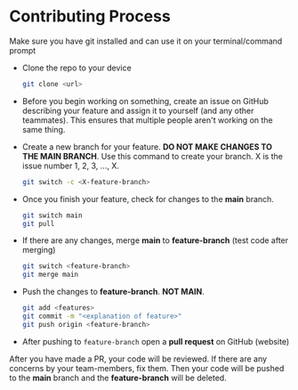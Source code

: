 # Contributing Process

Make sure you have git installed and can use it on your terminal/command prompt

- Clone the repo to your device
    ```bash
    git clone <url>

- Before you begin working on something, create an issue on GitHub describing your feature and assign it to yourself (and any other teammates). This ensures that multiple people aren't working on the same thing.

- Create a new branch for your feature. **DO NOT MAKE CHANGES TO THE MAIN BRANCH**. Use this command to create your branch. X is the issue number 1, 2, 3, ..., X.
    ```bash
    git switch -c <X-feature-branch>

- Once you finish your feature, check for changes to the **main** branch.
  ```bash
  git switch main
  git pull

- If there are any changes, merge **main** to **feature-branch** (test code after merging)
    ```bash
    git switch <feature-branch>
    git merge main

- Push the changes to **feature-branch**. **NOT MAIN**.
    ```bash
    git add <features>
    git commit -m "<explanation of feature>"
    git push origin <feature-branch>

- After pushing to `feature-branch` open a **pull request** on GitHub (website)

After you have made a PR, your code will be reviewed. If there are any concerns by your team-members, fix them. Then your code will be pushed to the **main** branch and the **feature-branch** will be deleted.
